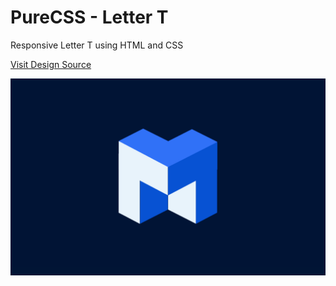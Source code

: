 # PureCSS - Letter T
Responsive Letter T using HTML and CSS

[Visit Design Source](https://dribbble.com/shots/6315007-M-Logo)

<div align="center">
   <img src="screenshot.png" width="800" />
</div
